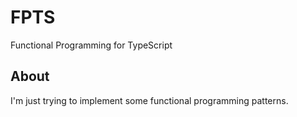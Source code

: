 # FPTS

Functional Programming for TypeScript

## About

I'm just trying to implement some functional programming patterns.
